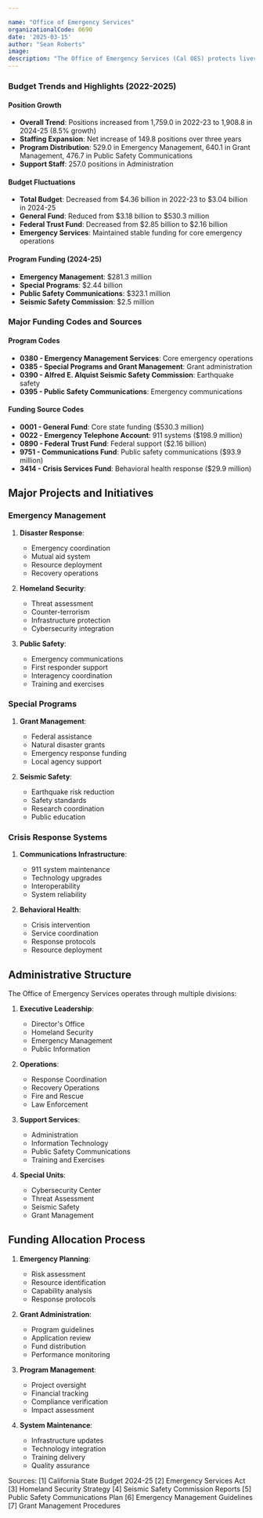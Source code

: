 ```yaml
---

name: "Office of Emergency Services"
organizationalCode: 0690
date: '2025-03-15'
author: "Sean Roberts"
image: 
description: "The Office of Emergency Services (Cal OES) protects lives and property, builds emergency response capabilities, and supports communities for a resilient California through effective collaboration in emergency management."
---
```


### Budget Trends and Highlights (2022-2025)

#### Position Growth
- **Overall Trend**: Positions increased from 1,759.0 in 2022-23 to 1,908.8 in 2024-25 (8.5% growth)
- **Staffing Expansion**: Net increase of 149.8 positions over three years
- **Program Distribution**: 529.0 in Emergency Management, 640.1 in Grant Management, 476.7 in Public Safety Communications
- **Support Staff**: 257.0 positions in Administration

#### Budget Fluctuations
- **Total Budget**: Decreased from $4.36 billion in 2022-23 to $3.04 billion in 2024-25
- **General Fund**: Reduced from $3.18 billion to $530.3 million
- **Federal Trust Fund**: Decreased from $2.85 billion to $2.16 billion
- **Emergency Services**: Maintained stable funding for core emergency operations

#### Program Funding (2024-25)
- **Emergency Management**: $281.3 million
- **Special Programs**: $2.44 billion
- **Public Safety Communications**: $323.1 million
- **Seismic Safety Commission**: $2.5 million

### Major Funding Codes and Sources

#### Program Codes
- **0380 - Emergency Management Services**: Core emergency operations
- **0385 - Special Programs and Grant Management**: Grant administration
- **0390 - Alfred E. Alquist Seismic Safety Commission**: Earthquake safety
- **0395 - Public Safety Communications**: Emergency communications

#### Funding Source Codes
- **0001 - General Fund**: Core state funding ($530.3 million)
- **0022 - Emergency Telephone Account**: 911 systems ($198.9 million)
- **0890 - Federal Trust Fund**: Federal support ($2.16 billion)
- **9751 - Communications Fund**: Public safety communications ($93.9 million)
- **3414 - Crisis Services Fund**: Behavioral health response ($29.9 million)

## Major Projects and Initiatives

### Emergency Management

1. **Disaster Response**:
   - Emergency coordination
   - Mutual aid system
   - Resource deployment
   - Recovery operations

2. **Homeland Security**:
   - Threat assessment
   - Counter-terrorism
   - Infrastructure protection
   - Cybersecurity integration

3. **Public Safety**:
   - Emergency communications
   - First responder support
   - Interagency coordination
   - Training and exercises

### Special Programs

1. **Grant Management**:
   - Federal assistance
   - Natural disaster grants
   - Emergency response funding
   - Local agency support

2. **Seismic Safety**:
   - Earthquake risk reduction
   - Safety standards
   - Research coordination
   - Public education

### Crisis Response Systems

1. **Communications Infrastructure**:
   - 911 system maintenance
   - Technology upgrades
   - Interoperability
   - System reliability

2. **Behavioral Health**:
   - Crisis intervention
   - Service coordination
   - Response protocols
   - Resource deployment

## Administrative Structure

The Office of Emergency Services operates through multiple divisions:

1. **Executive Leadership**:
   - Director's Office
   - Homeland Security
   - Emergency Management
   - Public Information

2. **Operations**:
   - Response Coordination
   - Recovery Operations
   - Fire and Rescue
   - Law Enforcement

3. **Support Services**:
   - Administration
   - Information Technology
   - Public Safety Communications
   - Training and Exercises

4. **Special Units**:
   - Cybersecurity Center
   - Threat Assessment
   - Seismic Safety
   - Grant Management

## Funding Allocation Process

1. **Emergency Planning**:
   - Risk assessment
   - Resource identification
   - Capability analysis
   - Response protocols

2. **Grant Administration**:
   - Program guidelines
   - Application review
   - Fund distribution
   - Performance monitoring

3. **Program Management**:
   - Project oversight
   - Financial tracking
   - Compliance verification
   - Impact assessment

4. **System Maintenance**:
   - Infrastructure updates
   - Technology integration
   - Training delivery
   - Quality assurance

Sources:
[1] California State Budget 2024-25
[2] Emergency Services Act
[3] Homeland Security Strategy
[4] Seismic Safety Commission Reports
[5] Public Safety Communications Plan
[6] Emergency Management Guidelines
[7] Grant Management Procedures 